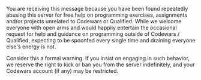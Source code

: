 You are receiving this message because you have been found repeatedly abusing this server for free help on programming exercises, assignments and/or projects unrelated to Codewars or Qualified. While we welcome everyone with open arms and would happily entertain the occasional request for help and guidance on programming outside of Codewars / Qualified, expecting to be spoonfed every single time and draining everyone else's energy is not.

Consider this a formal warning. If you insist on engaging in such behavior, we reserve the right to kick or ban you from the server indefinitely, and your Codewars account (if any) may be restricted.
